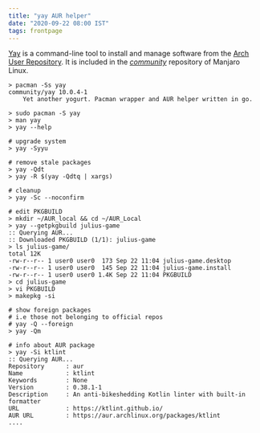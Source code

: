 ```yaml
---
title: "yay AUR helper"
date: "2020-09-22 08:00 IST"
tags: frontpage
---
```


[Yay](https://github.com/Jguer/yay) is a command-line tool to install and manage software from the [Arch User Repository](https://aur.archlinux.org/packages/yay). It is included in the [_community_](https://discover.manjaro.org/packages/yay) repository of Manjaro Linux.

``` shell
> pacman -Ss yay
community/yay 10.0.4-1
    Yet another yogurt. Pacman wrapper and AUR helper written in go.

> sudo pacman -S yay
> man yay
> yay --help

# upgrade system
> yay -Syyu

# remove stale packages
> yay -Qdt
> yay -R $(yay -Qdtq | xargs)

# cleanup
> yay -Sc --noconfirm

# edit PKGBUILD
> mkdir ~/AUR_local && cd ~/AUR_Local
> yay --getpkgbuild julius-game
:: Querying AUR...
:: Downloaded PKGBUILD (1/1): julius-game
> ls julius-game/
total 12K
-rw-r--r-- 1 user0 user0  173 Sep 22 11:04 julius-game.desktop
-rw-r--r-- 1 user0 user0  145 Sep 22 11:04 julius-game.install
-rw-r--r-- 1 user0 user0 1.4K Sep 22 11:04 PKGBUILD
> cd julius-game
> vi PKGBUILD
> makepkg -si

# show foreign packages
# i.e those not belonging to official repos
# yay -Q --foreign
> yay -Qm

# info about AUR package
> yay -Si ktlint
:: Querying AUR...
Repository      : aur
Name            : ktlint
Keywords        : None
Version         : 0.38.1-1
Description     : An anti-bikeshedding Kotlin linter with built-in formatter
URL             : https://ktlint.github.io/
AUR URL         : https://aur.archlinux.org/packages/ktlint
....
```
